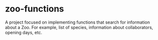 # zoo-functions
A project focused on implementing functions that search for information about a Zoo. For example, list of species, information about collaborators, opening days, etc.
